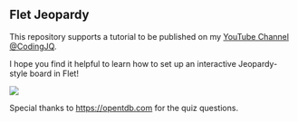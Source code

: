 ## Flet Jeopardy

This repository supports a tutorial to be published on 
my [YouTube Channel @CodingJQ](https://github.com/codingjq/flet-jeopardy).

I hope you find it helpful to learn how to set up an interactive Jeopardy-style board in Flet!

![]([https://github.com/codingjq/flet-jeopardy/example.gif](https://github.com/codingjq/flet-jeopardy/blob/main/example.gif))


Special thanks to https://opentdb.com for the quiz questions.
